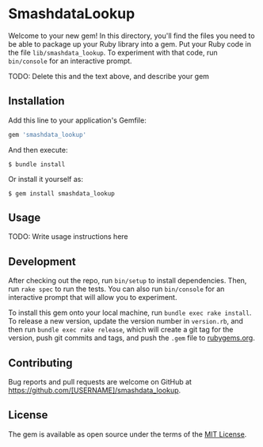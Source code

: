 # SmashdataLookup

Welcome to your new gem! In this directory, you'll find the files you need to be able to package up your Ruby library into a gem. Put your Ruby code in the file `lib/smashdata_lookup`. To experiment with that code, run `bin/console` for an interactive prompt.

TODO: Delete this and the text above, and describe your gem

## Installation

Add this line to your application's Gemfile:

```ruby
gem 'smashdata_lookup'
```

And then execute:

    $ bundle install

Or install it yourself as:

    $ gem install smashdata_lookup

## Usage

TODO: Write usage instructions here

## Development

After checking out the repo, run `bin/setup` to install dependencies. Then, run `rake spec` to run the tests. You can also run `bin/console` for an interactive prompt that will allow you to experiment.

To install this gem onto your local machine, run `bundle exec rake install`. To release a new version, update the version number in `version.rb`, and then run `bundle exec rake release`, which will create a git tag for the version, push git commits and tags, and push the `.gem` file to [rubygems.org](https://rubygems.org).

## Contributing

Bug reports and pull requests are welcome on GitHub at https://github.com/[USERNAME]/smashdata_lookup.


## License

The gem is available as open source under the terms of the [MIT License](https://opensource.org/licenses/MIT).
